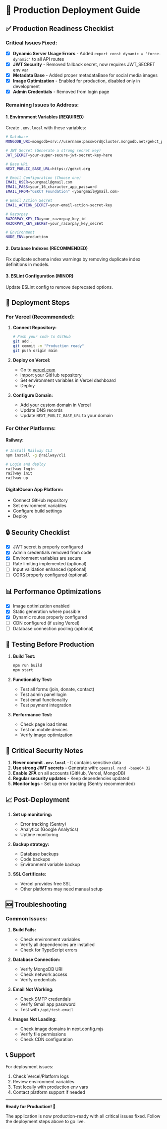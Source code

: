 # 🚀 Production Deployment Guide

## ✅ Production Readiness Checklist

### Critical Issues Fixed:
- [x] **Dynamic Server Usage Errors** - Added `export const dynamic = 'force-dynamic'` to all API routes
- [x] **JWT Security** - Removed fallback secret, now requires JWT_SECRET env var
- [x] **Metadata Base** - Added proper metadataBase for social media images
- [x] **Image Optimization** - Enabled for production, disabled only in development
- [x] **Admin Credentials** - Removed from login page

### Remaining Issues to Address:

#### 1. Environment Variables (REQUIRED)
Create `.env.local` with these variables:

```bash
# Database
MONGODB_URI=mongodb+srv://username:password@cluster.mongodb.net/gekct_production

# JWT Secret (Generate a strong secret key)
JWT_SECRET=your-super-secure-jwt-secret-key-here

# Base URL
NEXT_PUBLIC_BASE_URL=https://gekct.org

# Email Configuration (Choose one)
EMAIL_USER=yourgmail@gmail.com
EMAIL_PASS=your_16_character_app_password
EMAIL_FROM="GEKCT Foundation" <yourgmail@gmail.com>

# Email Action Secret
EMAIL_ACTION_SECRET=your-email-action-secret-key

# Razorpay
RAZORPAY_KEY_ID=your_razorpay_key_id
RAZORPAY_KEY_SECRET=your_razorpay_key_secret

# Environment
NODE_ENV=production
```

#### 2. Database Indexes (RECOMMENDED)
Fix duplicate schema index warnings by removing duplicate index definitions in models.

#### 3. ESLint Configuration (MINOR)
Update ESLint config to remove deprecated options.

## 🚀 Deployment Steps

### For Vercel (Recommended):

1. **Connect Repository:**
   ```bash
   # Push your code to GitHub
   git add .
   git commit -m "Production ready"
   git push origin main
   ```

2. **Deploy on Vercel:**
   - Go to [vercel.com](https://vercel.com)
   - Import your GitHub repository
   - Set environment variables in Vercel dashboard
   - Deploy

3. **Configure Domain:**
   - Add your custom domain in Vercel
   - Update DNS records
   - Update `NEXT_PUBLIC_BASE_URL` to your domain

### For Other Platforms:

#### Railway:
```bash
# Install Railway CLI
npm install -g @railway/cli

# Login and deploy
railway login
railway init
railway up
```

#### DigitalOcean App Platform:
- Connect GitHub repository
- Set environment variables
- Configure build settings
- Deploy

## 🔒 Security Checklist

- [x] JWT secret is properly configured
- [x] Admin credentials removed from code
- [x] Environment variables are secure
- [ ] Rate limiting implemented (optional)
- [ ] Input validation enhanced (optional)
- [ ] CORS properly configured (optional)

## 📊 Performance Optimizations

- [x] Image optimization enabled
- [x] Static generation where possible
- [x] Dynamic routes properly configured
- [ ] CDN configured (if using Vercel)
- [ ] Database connection pooling (optional)

## 🧪 Testing Before Production

1. **Build Test:**
   ```bash
   npm run build
   npm start
   ```

2. **Functionality Test:**
   - Test all forms (join, donate, contact)
   - Test admin panel login
   - Test email functionality
   - Test payment integration

3. **Performance Test:**
   - Check page load times
   - Test on mobile devices
   - Verify image optimization

## 🚨 Critical Security Notes

1. **Never commit `.env.local`** - It contains sensitive data
2. **Use strong JWT secrets** - Generate with: `openssl rand -base64 32`
3. **Enable 2FA** on all accounts (GitHub, Vercel, MongoDB)
4. **Regular security updates** - Keep dependencies updated
5. **Monitor logs** - Set up error tracking (Sentry recommended)

## 📈 Post-Deployment

1. **Set up monitoring:**
   - Error tracking (Sentry)
   - Analytics (Google Analytics)
   - Uptime monitoring

2. **Backup strategy:**
   - Database backups
   - Code backups
   - Environment variable backup

3. **SSL Certificate:**
   - Vercel provides free SSL
   - Other platforms may need manual setup

## 🆘 Troubleshooting

### Common Issues:

1. **Build Fails:**
   - Check environment variables
   - Verify all dependencies are installed
   - Check for TypeScript errors

2. **Database Connection:**
   - Verify MongoDB URI
   - Check network access
   - Verify credentials

3. **Email Not Working:**
   - Check SMTP credentials
   - Verify Gmail app password
   - Test with `/api/test-email`

4. **Images Not Loading:**
   - Check image domains in next.config.mjs
   - Verify file permissions
   - Check CDN configuration

## 📞 Support

For deployment issues:
1. Check Vercel/Platform logs
2. Review environment variables
3. Test locally with production env vars
4. Contact platform support if needed

---

**Ready for Production! 🎉**

The application is now production-ready with all critical issues fixed. Follow the deployment steps above to go live.
